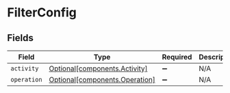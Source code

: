 # FilterConfig


## Fields

| Field                                                                  | Type                                                                   | Required                                                               | Description                                                            |
| ---------------------------------------------------------------------- | ---------------------------------------------------------------------- | ---------------------------------------------------------------------- | ---------------------------------------------------------------------- |
| `activity`                                                             | [Optional[components.Activity]](../../models/components/activity.md)   | :heavy_minus_sign:                                                     | N/A                                                                    |
| `operation`                                                            | [Optional[components.Operation]](../../models/components/operation.md) | :heavy_minus_sign:                                                     | N/A                                                                    |